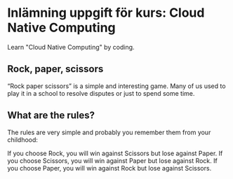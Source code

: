 # Inlämning uppgift för kurs: Cloud Native Computing
Learn "Cloud Native Computing" by coding.

## Rock, paper, scissors
“Rock paper scissors” is a simple and interesting game. Many of us used to play it in a school to resolve disputes or just to spend some time.

## What are the rules?
The rules are very simple and probably you remember them from your childhood:

If you choose Rock, you will win against Scissors but lose against Paper.
If you choose Scissors, you will win against Paper but lose against Rock.
If you choose Paper, you will win against Rock but lose against Scissors.


